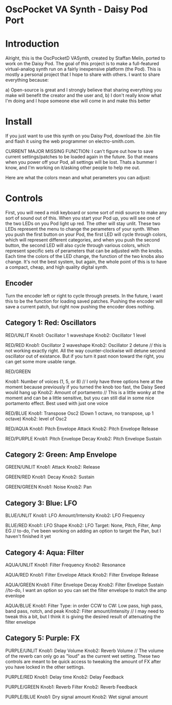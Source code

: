 # OscPocket VA Synth - Daisy Pod Port
<h1>Introduction</h1>
Alright, this is the OscPocketD VASynth, created by Staffan Melin, ported to work on the Daisy Pod. The goal of this project is to make a full-featured virtual-analog synth run on a fairly inexpensive platform (the Pod). This is mostly a personal project that I hope to share with others. I want to share everything because:

a) Open-source is great and I strongly believe that sharing everything you make will benefit the creator and the user
and, b) I don't really know what I'm doing and I hope someone else will come in and make this better

<h1>Install</h1>
If you just want to use this synth on you Daisy Pod, download the .bin file and flash it using the web programmer on electro-smith.com.

CURRENT MAJOR MISSING FUNCTION: I can't figure out how to save current settings/patches to be loaded again in the future. So that means when you power off your Pod, all settings will be lost. Thats a bummer I know, and I'm working on it/asking other people to help me out.

Here are what the colors mean and what perameters you can adjust:
<h1>Controls</h1>

First, you will need a midi keyboard or some sort of midi source to make any sort of sound out of this. When you start your Pod up, you will see one of the two LEDs on you Pod light up red. The other will stay unlit. These two LEDs represent the menu to change the perameters of your synth. When you push the first button on your Pod, the first LED will cycle through colors, which will represent different categories, and when you push the second button, the second LED will also cycle through various colors, which represent specific sets of perameters that can be adjusted with the knobs. Each time the colors of the LED change, the function of the two knobs also change. It's not the best system, but again, the whole point of this is to have a compact, cheap, and high quality digital synth.

<h2>Encoder</h2>
Turn the encoder left or right to cycle through presets. In the future, I want this to be the function for loading saved patches. Pushing the encoder will save a current patch, but right now pushing the encoder does nothing. 
<h2>Category 1: Red: Oscillators</h2>

RED/UNLIT
Knob1: Oscillator 1 waveshape
Knob2: Oscillator 1 level

RED/RED
Knob1: Oscillator 2 waveshape
Knob2: Oscillator 2 detune // this is not working exactly right. All the way counter-clockwise will detune second oscillator out of existance. But if you turn it past noon toward the right, you can get some more usable range.

RED/GREEN

Knob1: Number of voices (1, 5, or 8) // I only have three options here at the moment because previously if you turned the knob too fast, the Daisy Seed would hang up
Knob2: Amount of portamento // This is a little wonky at the moment and can be a little sensitive, but you can still dial in some nice portamento effect. Best used with just one voice

RED/BLUE
Knob1: Transpose Osc2 (Down 1 octave, no transpose, up 1 octave) 
Knob2: level of Osc2

RED/AQUA
Knob1: Pitch Envelope Attack
Knob2: Pitch Envelope Release

RED/PURPLE
Knob1: Pitch Envelope Decay
Knob2: Pitch Envelope Sustain

<h2>Category 2: Green: Amp Envelope</h2>

GREEN/UNLIT
Knob1: Attack
Knob2: Release

GREEN/RED
Knob1: Decay
Knob2: Sustain

GREEN/GREEN
Knob1: Noise
Knob2: Pan

<h2>Category 3: Blue: LFO</h2>

BLUE/UNLIT
Knob1: LFO Amount/Intensity
Knob2: LFO Frequency

BLUE/RED
Knob1: LFO Shape
Knob2: LFO Target: None, Pitch, Filter, Amp EG // to-do, I've been working on adding an option to target the Pan, but I haven't finished it yet

<h2>Category 4: Aqua: Filter</h2>

AQUA/UNLIT
Knob1: Filter Frequency
Knob2: Resonance

AQUA/RED
Knob1: Filter Envelope Attack
Knob2: Filter Envelope Release

AQUA/GREEN
Knob1: Filter Envelope Decay
Knob2: Filter Envelope Sustain //to-do, I want an option so you can set the filter envelope to match the amp evenlope

AQUA/BLUE
Knob1: Filter Type: in order CCW to CW: Low pass, high pass, band pass, notch, and peak
Knob2: Filter amount/Intensity // I may need to tweak this a bit, but I think it is giving the desired result of attenuating the filter envelope


<h2>Category 5: Purple: FX</h2>

PURPLE/UNLIT
Knob1: Delay Volume
Knob2: Reverb Volume // The volume of the reverb can only go as "loud" as the current wet setting. These two controls are meant to be quick access to tweaking the amount of FX after you have locked in the other settings. 

PURPLE/RED
Knob1: Delay time
Knob2: Delay Feedback

PURPLE/GREEN
Knob1: Reverb Filter
Knob2: Reverb Feedback

PURPLE/BLUE
Knob1: Dry signal amount
Knob2: Wet signal amount
